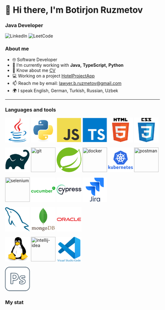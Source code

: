 <div id="header">
    <h1>👋 Hi there, I'm Botirjon Ruzmetov</h1>
    <h3>Java Developer</h3>
</div>
		
<div id="socials"">
	<a href="https://www.linkedin.com/in/botirjon-ruzmetov-4163861b7/" style="text-decoration: none;">
	<img src="https://img.shields.io/badge/LinkedIn-blue?style=for-the-badge&logo=linkedin&logoColor=white" heigth="100px" alt="LinkedIn""/>
	</a>
	<a href="https://leetcode.com/Botirjon_Ruzmetov/" style="text-decoration: none;">
	<img src="https://img.shields.io/badge/LeetCode-red?style=for-the-badge&logo=leetcode&logoColor=white" alt="LeetCode"/>
	</a>
</div>
  
### About me
- 🤓 Software Developer
- 🌱 I’m currently working with **Java,** **TypeScript,** **Python**
- 📄 Know about me [CV](https://drive.google.com/file/d/1C_2GjZyg63hpg5gMxcGQtJFG4kkWqUZm/view?usp=drive_link)
- 💻 Working on a project [HotelProjectApp](https://github.com/BotirJon2023/Basic_Java/tree/main/HotelProjectApp)
- 📫 Reach me by email: lawyer.b.ruzmetov@gmail.com
- 🌍 I speak English, German, Turkish, Russian, Uzbek 


---
		
### Languages and tools

<img src="https://github.com/devicons/devicon/blob/v2.15.1/icons/java/java-original.svg" title="java" width="80" height="80"/> <img src="https://raw.githubusercontent.com/devicons/devicon/master/icons/python/python-original.svg" title="python" width="80" height="80"/> <img src="https://raw.githubusercontent.com/devicons/devicon/master/icons/javascript/javascript-original.svg" title="javascript" width="80" height="80"/> <img src="https://github.com/devicons/devicon/blob/v2.15.1/icons/typescript/typescript-original.svg" title="typescript" width="80" height="80"/> <img src="https://github.com/devicons/devicon/blob/v2.15.1/icons/html5/html5-original-wordmark.svg" title="html" width="80" height="80"/> <img src="https://github.com/devicons/devicon/blob/v2.15.1/icons/css3/css3-original-wordmark.svg" title="css" width="80" height="80"/>

<img src="https://github.com/devicons/devicon/blob/v2.15.1/icons/gradle/gradle-plain.svg" title="gradle" width="80" height="80"/> <img src="https://cdn.jsdelivr.net/gh/devicons/devicon/icons/git/git-plain.svg" title="git" width="80" height="80"/> <img src="https://github.com/devicons/devicon/blob/v2.15.1/icons/spring/spring-original.svg" title="spring" width="80" height="80"/> <img src="https://skillicons.dev/icons?i=docker" title="docker" width="80" height="80"/> <img src="https://github.com/devicons/devicon/blob/v2.15.1/icons/kubernetes/kubernetes-plain-wordmark.svg" title="kubernetes" width="80" height="80"/> <img src="https://cdn.simpleicons.org/postman/FF6C37" title="postman" width="80" height="80"/>

<img src="https://raw.githubusercontent.com/detain/svg-logos/780f25886640cef088af994181646db2f6b1a3f8/svg/selenium-logo.svg" title="selenium" width="80" height="80"/> <img src="https://github.com/devicons/devicon/blob/v2.15.1/icons/cucumber/cucumber-plain-wordmark.svg" title="cucumber" width="80" height="80"/>
<img src="https://github.com/devicons/devicon/blob/ca28c779441053191ff11710fe24a9e6c23690d6/icons/cypressio/cypressio-original-wordmark.svg?plain=1" title="cypressio" width="80" height="80"/> <img src="https://github.com/devicons/devicon/blob/v2.15.1/icons/jira/jira-original-wordmark.svg" title="jira" width="80" height="80"/>

<img src="https://github.com/devicons/devicon/blob/v2.15.1/icons/mysql/mysql-original.svg" title="mysql" width="80" height="80"/> <img src="https://raw.githubusercontent.com/devicons/devicon/master/icons/mongodb/mongodb-original-wordmark.svg" title="mongodb" width="80" height="80"/> <img src="https://raw.githubusercontent.com/devicons/devicon/master/icons/oracle/oracle-original.svg" title="oracle" width="80" height="80"/>

<img src="https://raw.githubusercontent.com/devicons/devicon/master/icons/linux/linux-original.svg" title="linux" width="80" height="80"/> <img src="https://img.icons8.com/color/96/000000/intellij-idea.png" title="intellij-idea" width="80" height="80"/> <img src="https://github.com/devicons/devicon/blob/v2.15.1/icons/vscode/vscode-original-wordmark.svg" title="vscode" width="80" height="80"/>

<img src="https://raw.githubusercontent.com/devicons/devicon/master/icons/photoshop/photoshop-line.svg" title="photoshop" width="80" height="80"/>

</p>

### My stat

<div id="stat" align="center">
	<img src="https://github-profile-summary-cards.vercel.app/api/cards/profile-details?username=BotirJon2023&theme=github_dark" alt=""/>
	<img src="https://github-profile-summary-cards.vercel.app/api/cards/most-commit-language?username=BotirJon2023&theme=github_dark" alt=""/>
	<img src="https://github-profile-summary-cards.vercel.app/api/cards/stats?username=BotirJon2023&theme=github_dark" alt=""/>
</div>
		
		
<!--
**BotirJon2023/BotirJon2023** is a ✨ _special_ ✨ repository because its `README.md` (this file) appears on your GitHub profile.

Here are some ideas to get you started:

- 🔭 I’m currently working on ...
- 🌱 I’m currently learning ...
- 👯 I’m looking to collaborate on ...
- 🤔 I’m looking for help with ...
- 💬 Ask me about ...
- 📫 How to reach me: ...
- 😄 Pronouns: ...
- ⚡ Fun fact: ...
-->

